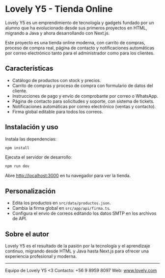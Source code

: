 
# Lovely Y5 - Tienda Online

Lovely Y5 es un emprendimiento de tecnología y gadgets fundado por un alumno que ha evolucionado desde sus primeros proyectos en HTML, migrando a Java y ahora desarrollando con Next.js.

Este proyecto es una tienda online moderna, con carrito de compras, proceso de compra real, página de contacto y notificaciones automáticas por correo electrónico tanto para el administrador como para los clientes.

## Características

- Catálogo de productos con stock y precios.
- Carrito de compras y proceso de compra con formulario de datos del cliente.
- Instrucciones de pago y envío de comprobante por correo o WhatsApp.
- Página de contacto para solicitudes y soporte, con sistema de tickets.
- Notificaciones automáticas por correo electrónico (ventas y contacto).
- Firma global editable para todos los correos.

## Instalación y uso

Instala las dependencias:

```bash
npm install
```

Ejecuta el servidor de desarrollo:

```bash
npm run dev
```

Abre [http://localhost:3000](http://localhost:3000) en tu navegador para ver la tienda.

## Personalización

- Edita los productos en `src/data/productos.json`.
- Cambia la firma global en `src/app/api/firma.ts`.
- Configura el envío de correos editando los datos SMTP en los archivos de API.

## Sobre el autor

Lovely Y5 es el resultado de la pasión por la tecnología y el aprendizaje continuo, migrando desde HTML y Java hasta Next.js para ofrecer una experiencia profesional y moderna.

---
Equipo de Lovely Y5 <3
Contacto: +56 9 8959 8097
Web: www.lovely.com
